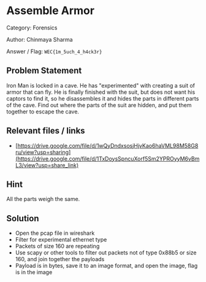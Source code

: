 # **Assemble Armor**

Category: Forensics

Author: Chinmaya Sharma

Answer / Flag: `WEC{1m_5uch_4_h4ck3r}`

## Problem Statement

Iron Man is locked in a cave. He has "experimented" with creating a suit of armor that can fly. He is finally finished with the suit, but does not want his captors to find it, so he disassembles it and hides the parts in different parts of the cave. Find out where the parts of the suit are hidden, and put them together to escape the cave.

## Relevant files / links

- [https://drive.google.com/file/d/1wQyDndxsosjHjvKao6haVML98M58G8ru/view?usp=sharing](https://drive.google.com/file/d/1TxDoysSpncuXorf5Sm2YPROyyM6vBmL3/view?usp=share_link)

## Hint

All the parts weigh the same.

## Solution

- Open the pcap file in wireshark
- Filter for experimental ethernet type
- Packets of size 160 are repeating
- Use scapy or other tools to filter out packets not of type 0x88b5 or size 160, and join together the payloads
- Payload is in bytes, save it to an image format, and open the image, flag is in the image
